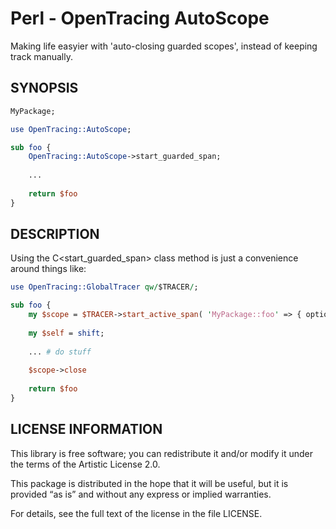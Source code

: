# Perl - OpenTracing AutoScope

Making life easyier with 'auto-closing guarded scopes', instead of keeping track
manually.

## SYNOPSIS

```perl
MyPackage;

use OpenTracing::AutoScope;

sub foo {
    OpenTracing::AutoScope->start_guarded_span;
    
    ...
    
    return $foo
}
```

## DESCRIPTION

Using the C<start_guarded_span> class method is just a convenience around things
like:

```perl
use OpenTracing::GlobalTracer qw/$TRACER/;

sub foo {
    my $scope = $TRACER->start_active_span( 'MyPackage::foo' => { options };
    
    my $self = shift;
    
    ... # do stuff
    
    $scope->close
    
    return $foo
}
```

## LICENSE INFORMATION

This library is free software; you can redistribute it and/or modify it under
the terms of the Artistic License 2.0.

This package is distributed in the hope that it will be useful, but it is
provided “as is” and without any express or implied warranties.

For details, see the full text of the license in the file LICENSE.
